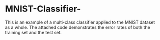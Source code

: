 # MNIST-Classifier-

This is an example of a multi-class classifier applied to the MNIST dataset as a whole.  The attached code demonstrates the error rates of both the training set and the test set.  
